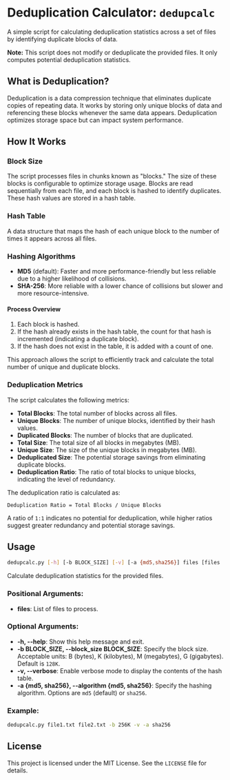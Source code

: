 # Deduplication Calculator: `dedupcalc`

A simple script for calculating deduplication statistics across a set of files by identifying duplicate blocks of data.

**Note:** This script does not modify or deduplicate the provided files. It only computes potential deduplication statistics.

## What is Deduplication?

Deduplication is a data compression technique that eliminates duplicate copies of repeating data. It works by storing only unique blocks of data and referencing these blocks whenever the same data appears. Deduplication optimizes storage space but can impact system performance.

## How It Works

### Block Size

The script processes files in chunks known as "blocks." The size of these blocks is configurable to optimize storage usage. Blocks are read sequentially from each file, and each block is hashed to identify duplicates. These hash values are stored in a hash table.

### Hash Table

A data structure that maps the hash of each unique block to the number of times it appears across all files.

### Hashing Algorithms

- **MD5** (default): Faster and more performance-friendly but less reliable due to a higher likelihood of collisions.
- **SHA-256**: More reliable with a lower chance of collisions but slower and more resource-intensive.

#### Process Overview

1. Each block is hashed.
2. If the hash already exists in the hash table, the count for that hash is incremented (indicating a duplicate block).
3. If the hash does not exist in the table, it is added with a count of one.

This approach allows the script to efficiently track and calculate the total number of unique and duplicate blocks.

### Deduplication Metrics

The script calculates the following metrics:
- **Total Blocks**: The total number of blocks across all files.
- **Unique Blocks**: The number of unique blocks, identified by their hash values.
- **Duplicated Blocks**: The number of blocks that are duplicated.
- **Total Size**: The total size of all blocks in megabytes (MB).
- **Unique Size**: The size of the unique blocks in megabytes (MB).
- **Deduplicated Size**: The potential storage savings from eliminating duplicate blocks.
- **Deduplication Ratio**: The ratio of total blocks to unique blocks, indicating the level of redundancy.

The deduplication ratio is calculated as:

`Deduplication Ratio = Total Blocks / Unique Blocks`

A ratio of `1:1` indicates no potential for deduplication, while higher ratios suggest greater redundancy and potential storage savings.

## Usage

```bash
dedupcalc.py [-h] [-b BLOCK_SIZE] [-v] [-a {md5,sha256}] files [files ...]
```

Calculate deduplication statistics for the provided files.

### Positional Arguments:
- **files**: List of files to process.

### Optional Arguments:
- **-h, --help**: Show this help message and exit.
- **-b BLOCK_SIZE, --block_size BLOCK_SIZE**: Specify the block size. Acceptable units: B (bytes), K (kilobytes), M (megabytes), G (gigabytes). Default is `128K`.
- **-v, --verbose**: Enable verbose mode to display the contents of the hash table.
- **-a {md5, sha256}, --algorithm {md5, sha256}**: Specify the hashing algorithm. Options are `md5` (default) or `sha256`.

### Example:

```bash
dedupcalc.py file1.txt file2.txt -b 256K -v -a sha256
```

## License

This project is licensed under the MIT License. See the `LICENSE` file for details.
